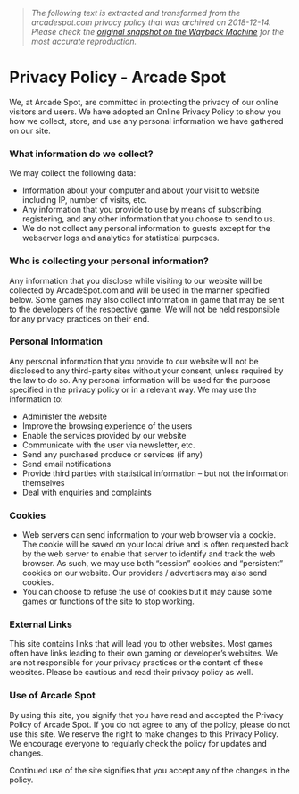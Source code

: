 > *The following text is extracted and transformed from the arcadespot.com privacy policy that was archived on 2018-12-14. Please check the [original snapshot on the Wayback Machine](https://web.archive.org/web/20181214114611id_/http%3A//www.arcadespot.com/privacy) for the most accurate reproduction.*

# Privacy Policy - Arcade Spot

We, at Arcade Spot, are committed in protecting the privacy of our online visitors and users. We have adopted an Online Privacy Policy to show you how we collect, store, and use any personal information we have gathered on our site.

### What information do we collect?

We may collect the following data:

  * Information about your computer and about your visit to website including IP, number of visits, etc.
  * Any information that you provide to use by means of subscribing, registering, and any other information that you choose to send to us.
  * We do not collect any personal information to guests except for the webserver logs and analytics for statistical purposes.



### Who is collecting your personal information?

Any information that you disclose while visiting to our website will be collected by ArcadeSpot.com and will be used in the manner specified below. Some games may also collect information in game that may be sent to the developers of the respective game. We will not be held responsible for any privacy practices on their end.

### Personal Information

Any personal information that you provide to our website will not be disclosed to any third-party sites without your consent, unless required by the law to do so. Any personal information will be used for the purpose specified in the privacy policy or in a relevant way. We may use the information to:

  * Administer the website
  * Improve the browsing experience of the users
  * Enable the services provided by our website
  * Communicate with the user via newsletter, etc.
  * Send any purchased produce or services (if any)
  * Send email notifications
  * Provide third parties with statistical information – but not the information themselves
  * Deal with enquiries and complaints



### Cookies

  * Web servers can send information to your web browser via a cookie. The cookie will be saved on your local drive and is often requested back by the web server to enable that server to identify and track the web browser. As such, we may use both “session” cookies and “persistent” cookies on our website. Our providers / advertisers may also send cookies.
  * You can choose to refuse the use of cookies but it may cause some games or functions of the site to stop working.



### External Links

This site contains links that will lead you to other websites. Most games often have links leading to their own gaming or developer’s websites. We are not responsible for your privacy practices or the content of these websites. Please be cautious and read their privacy policy as well.

### Use of Arcade Spot

By using this site, you signify that you have read and accepted the Privacy Policy of Arcade Spot. If you do not agree to any of the policy, please do not use this site. We reserve the right to make changes to this Privacy Policy. We encourage everyone to regularly check the policy for updates and changes.

Continued use of the site signifies that you accept any of the changes in the policy.
